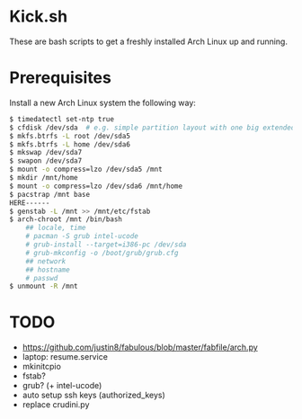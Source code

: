 
# Kick.sh

These are bash scripts to get a freshly installed Arch Linux up and running.

# Prerequisites

Install a new Arch Linux system the following way:

```bash
$ timedatectl set-ntp true
$ cfdisk /dev/sda  # e.g. simple partition layout with one big extended partition, containing 3 partitions for root, home and swap
$ mkfs.btrfs -L root /dev/sda5
$ mkfs.btrfs -L home /dev/sda6
$ mkswap /dev/sda7
$ swapon /dev/sda7
$ mount -o compress=lzo /dev/sda5 /mnt
$ mkdir /mnt/home
$ mount -o compress=lzo /dev/sda6 /mnt/home
$ pacstrap /mnt base
HERE------
$ genstab -L /mnt >> /mnt/etc/fstab
$ arch-chroot /mnt /bin/bash
    ## locale, time
    # pacman -S grub intel-ucode
    # grub-install --target=i386-pc /dev/sda
    # grub-mkconfig -o /boot/grub/grub.cfg
    ## network
    ## hostname
    # passwd
$ unmount -R /mnt
```

# TODO

- <https://github.com/justin8/fabulous/blob/master/fabfile/arch.py>
- laptop: resume.service
- mkinitcpio
- fstab?
- grub? (+ intel-ucode)
- auto setup ssh keys (authorized_keys)
- replace crudini.py
